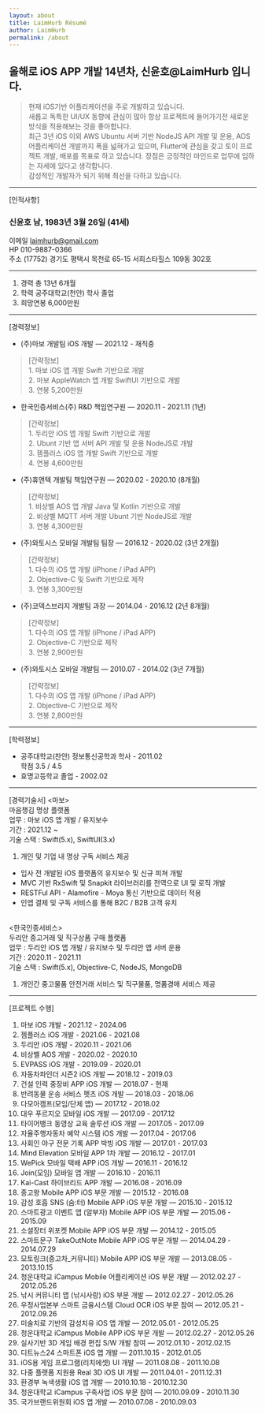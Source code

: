 ```yaml
---
layout: about
title: LaimHurb Résumé
author: LaimHurb
permalink: /about
---
```


## 올해로 iOS APP 개발 14년차, 신윤호@LaimHurb 입니다.

> 현재 iOS기반 어플리케이션을 주로 개발하고 있습니다. <br>새롭고 독특한 UI/UX 동향에 관심이 많아 항상 프로젝트에 들어가기전 새로운 방식을 적용해보는 것을 좋아합니다.<br>
> 최근 3년 iOS 이외 AWS Ubuntu 서버 기반 NodeJS API 개발 및 운용, AOS 어플리케이션 개발까지 폭을 넓혀가고 있으며, Flutter에 관심을 갖고 토이 프로젝트 개발, 배포를 목표로 하고 있습니다.
> 장점은 긍정적인 마인드로 업무에 임하는 자세에 있다고 생각합니다. <br>감성적인 개발자가 되기 위해 최선을 다하고 있습니다.<br>

---

[인적사항]
### 신윤호 남, 1983년 3월 26일 (41세)
이메일 laimhurb@gmail.com<br>
HP 010-9887-0366<br>
주소 (17752) 경기도 평택시 목천로 65-15 서희스타힐스 109동 302호

---

1. 경력 총 13년 6개월
2. 학력 공주대학교(천안) 학사 졸업
3. 희망연봉 6,000만원

---

[경력정보]<br>
* (주)마보 개발팀 iOS 개발 — 2021.12 - 재직중
> [간략정보]<br> 1. 마보 iOS 앱 개발 Swift 기반으로 개발<br>2. 마보 AppleWatch 앱 개발 SwiftUI 기반으로 개발<br>3. 연봉 5,200만원
* 한국인증서비스(주) R&D 책임연구원 — 2020.11 - 2021.11 (1년)
> [간략정보]<br> 1. 두리안 iOS 앱 개발 Swift 기반으로 개발<br>2. Ubunt 기반 앱 서버 API 개발 및 운용 NodeJS로 개발<br>3. 젬플러스 iOS 앱 개발 Swift 기반으로 개발<br>4. 연봉 4,600만원
* (주)휴앤텍 개발팀 책임연구원 — 2020.02 - 2020.10 (8개월)
> [간략정보]<br> 1. 비상벨 AOS 앱 개발 Java 및 Kotlin 기반으로 개발<br>2. 비상벨 MQTT 서버 개발 Ubunt 기반 NodeJS로 개발<br>3. 연봉 4,300만원
* (주)와토시스 모바일 개발팀 팀장 — 2016.12 - 2020.02 (3년 2개월)
> [간략정보]<br> 1. 다수의 iOS 앱 개발 (iPhone / iPad APP)<br>2. Objective-C 및 Swift 기반으로 제작<br>3. 연봉 3,300만원
* (주)코덱스브리지 개발팀 과장 — 2014.04 - 2016.12 (2년 8개월)
> [간략정보]<br> 1. 다수의 iOS 앱 개발 (iPhone / iPad APP)<br>2. Objective-C 기반으로 제작<br>3. 연봉 2,900만원
* (주)와토시스 모바일 개발팀 — 2010.07 - 2014.02 (3년 7개월)
> [간략정보]<br> 1. 다수의 iOS 앱 개발 (iPhone / iPad APP)<br>2. Objective-C 기반으로 제작<br>3. 연봉 2,800만원

---

[학력정보]<br>
* 공주대학교(찬안) 정보통신공학과 학사 - 2011.02<br>
 학점 3.5 / 4.5
* 효명고등학교 졸업 - 2002.02

---

[경력기술서]
<마보><br>
마음챙김 명상 플랫폼<br>
업무 : 마보 iOS 앱 개발 / 유지보수<br>
기간 : 2021.12 ~ <br>
기술 스택 : Swift(5.x), SwiftUI(3.x)<br>

1. 개인 및 기업 내 명상 구독 서비스 제공<br>
 * 입사 전 개발된 iOS 플랫폼의 유지보수 및 신규 피쳐 개발<br>
 * MVC 기반 RxSwift 및 Snapkit 라이브러리를 전역으로 UI 및 로직 개발<br>
 * RESTFul API - Alamofire - Moya 통신 기반으로 데이터 적용<br>
 * 인앱 결제 및 구독 서비스를 통해 B2C / B2B 고객 유치<br><br>

 <한국인증서비스><br>
두리안 중고거래 및 직구상품 구매 플랫폼<br>
업무 : 두리안 iOS 앱 개발 / 유지보수 및 두리안 앱 서버 운용<br>
기간 : 2020.11 - 2021.11 <br>
기술 스택 : Swift(5.x), Objective-C, NodeJS, MongoDB<br>

1. 개인간 중고물품 안전거래 서비스 및 직구물품, 명품경매 서비스 제공<br>


---

[프로젝트 수행]
1. 마보 iOS 개발 - 2021.12 - 2024.06<br>
2. 젬플러스 iOS 개발 - 2021.06 - 2021.08<br>
3. 두리안 iOS 개발 - 2020.11 - 2021.06<br>
4. 비상벨 AOS 개발 - 2020.02 - 2020.10<br>
5. EVPASS iOS 개발 - 2019.09 - 2020.01<br>
6. 자동차파인더 시즌2 iOS 개발 — 2018.12 - 2019.03<br>
7. 건설 인력 중장비 APP iOS 개발 — 2018.07 - 현재 <br>
8. 반려동물 운송 서비스 펫츠 iOS 개발 — 2018.03 - 2018.06 <br>
9. 다모아캠프(모임/단체 앱) — 2017.12 - 2018.02 <br>
10. 대우 푸르지오 모바일 iOS 개발 — 2017.09 - 2017.12 <br>
11. 타이어뱅크 동영상 교육 솔루션 iOS 개발 — 2017.05 - 2017.09 <br>
12. 자율주행자동차 예약 시스템 iOS 개발 — 2017.04 - 2017.06 <br>
13. 사회인 야구 전문 기록 APP 박빙 iOS 개발 — 2017.01 - 2017.03 <br>
14. Mind Elevation 모바일 APP 1차 개발 — 2016.12 - 2017.01 <br> 
15. WePick 모바일 택배 APP iOS 개발 — 2016.11 - 2016.12<br>
16. Join(모임) 모바일 앱 개발 — 2016.10 - 2016.11 <br>
17. Kai-Cast 하이브리드 APP 개발 — 2016.08 - 2016.09 <br>
18. 중고왕 Mobile APP iOS 부문 개발 — 2015.12 - 2016.08 <br>
19. 감성 호흡 SNS (숨:터) Mobile APP iOS 부문 개발 — 2015.10 - 2015.12 <br>
20. 스마트광고 이벤트 앱 (알부자) Mobile APP iOS 부문 개발 — 2015.06 - 2015.09 <br>
21. 소셜장터 위포켓 Mobile APP iOS 부문 개발 — 2014.12 - 2015.05 <br>
22. 스마트문구 TakeOutNote Mobile APP iOS 부문 개발 — 2014.04.29 - 2014.07.29 <br>
23. 모토링크(중고차_커뮤니티) Mobile APP iOS 부문 개발 — 2013.08.05 - 2013.10.15 <br>
24. 청운대학교 iCampus Mobile 어플리케이션 iOS 부문 개발 — 2012.02.27 - 2012.05.26 <br>
25. 낚시 커뮤니티 앱 (낚시사랑) iOS 부문 개발 — 2012.02.27 - 2012.05.26 <br>
26. 우정사업본부 스마트 금융시스템 Cloud OCR iOS 부문 참여 — 2012.05.21 - 2012.09.26 <br>
27. 미술치료 기반의 감성치유 iOS 앱 개발 — 2012.05.01 - 2012.05.25 <br>
28. 청운대학교 iCampus Mobile APP iOS 부문 개발 — 2012.02.27 - 2012.05.26 <br>
29. 실사기반 3D 게임 배경 편집 S/W  개발 참여 — 2012.01.10 - 2012.02.15 <br>
30. 디트뉴스24 스마트폰 iOS 앱 개발 — 2011.10.15 - 2012.01.05 <br>
31. iOS용 게임 프로그램(리치에셋) UI 개발 — 2011.08.08 - 2011.10.08 <br>
32. 다중 플랫폼 지원용 Real 3D iOS UI 개발 — 2011.04.01 - 2011.12.31 <br>
33. 환경부 녹색생활 iOS 앱 개발 — 2010.10.18 - 2010.12.30 <br>
34. 청운대학교 iCampus 구축사업 iOS 부문 참여 — 2010.09.09 - 2010.11.30 <br>
35. 국가브랜드위원회 iOS 앱 개발 — 2010.07.08 - 2010.09.03 <br>




























